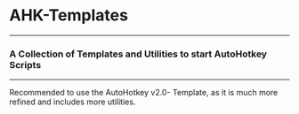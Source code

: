 # **AHK-Templates**
___________________
### A Collection of Templates and Utilities to start AutoHotkey Scripts
_______________________________________________________________________

Recommended to use the AutoHotkey v2.0- Template, as it is much more refined and includes more utilities.
